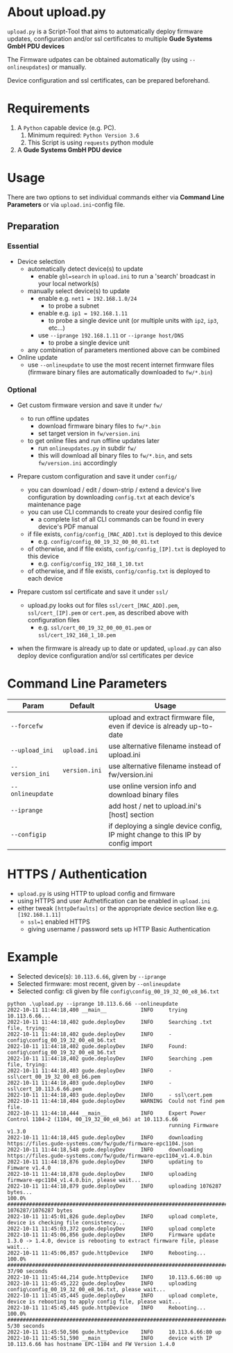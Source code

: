 # About upload.py
`upload.py` is a Script-Tool that aims to automatically deploy firmware updates, 
configuration and/or ssl certificates to multiple **Gude Systems GmbH PDU devices**

The Firmware udpates can be obtained automatically (by using `--onlineupdates`) or manually.

Device configuration and ssl certificates, can be prepared beforehand.

# Requirements
1. A `Python` capable device (e.g. PC).
   1. Minimum required: `Python Version 3.6`
   2. This Script is using `requests` python module
2. A **Gude Systems GmbH PDU device**

# Usage

There are two options to set individual commands either via **Command Line Parameters** or via `upload.ini`-config file.

## Preparation

### Essential
- Device selection
  - automatically detect device(s) to update
    - enable `gbl=search` in `upload.ini` to run a 'search' broadcast in your local network(s)
  - manually select device(s) to update
    - enable e.g. `net1 = 192.168.1.0/24`
      - to probe a subnet
    - enable e.g. `ip1 = 192.168.1.11`
      - to probe a single device unit (or multiple units with `ip2`, `ip3`, etc...)
    - use `--iprange 192.168.1.11` or `--iprange host/DNS` 
      - to probe a single device unit
  - any combination of parameters mentioned above can be combined
- Online update
  - use `--onlineupdate` to use the most recent internet firmware files
  (firmware binary files are automatically downloaded to `fw/*.bin`)

### Optional

- Get custom firmware version and save it under `fw/`
  - to run offline updates
    - download firmware binary files to `fw/*.bin`
    - set target version in `fw/version.ini`
  - to get online files and run offline updates later
    - run `onlineupdates.py` in subdir `fw/`
    - this will download all binary files to `fw/*.bin`, and sets `fw/version.ini` accordingly

- Prepare custom configuration and save it under `config/`
  - you can download / edit / down-strip / extend a device's live configuration by downloading `config.txt` at each device's maintenance page
  - you can use CLI commands to create your desired config file
    - a complete list of all CLI commands can be found in every device's PDF manual
  - if file exists, `config/config_[MAC_ADD].txt` is deployed to this device
    - e.g. `config/config_00_19_32_00_00_01.txt`
  - of otherwise, and if file exists, `config/config_[IP].txt` is deployed to this device
    - e.g. `config/config_192_168_1_10.txt`
  - of otherwise, and if file exists, `config/config.txt` is deployed to each device
- Prepare custom ssl certificate and save it under `ssl/`
  - upload.py looks out for files `ssl/cert_[MAC_ADD].pem`, `ssl/cert_[IP].pem` or `cert.pem`, 
  as described above with configuration files
    - e.g. `ssl/cert_00_19_32_00_00_01.pem` or `ssl/cert_192_168_1_10.pem` 
- when the firmware is already up to date or updated, `upload.py` can also deploy device configuration 
  and/or ssl certificates per device 

# Command Line Parameters
| Param            | Default       | Usage
|------------------|---------------|------------------
| `--forcefw`      |               | upload and extract firmware file, even if device is already up-to-date 
| `--upload_ini`   | `upload.ini`  | use alternative filename instead of upload.ini
| `--version_ini`  | `version.ini` | use alternative filename instead of fw/version.ini
| `--onlineupdate` |               | use online version info and download binary files
| `--iprange`      |               | add host / net to upload.ini's [host] section
| `--configip`     |               | if deploying a single device config, IP might change to this IP by config import 

# HTTPS / Authentication
- `upload.py` is using HTTP to upload config and firmware
- using HTTPS and user Authetification can be enabled in `upload.ini` 
- either tweak `[httpDefaults]` or the appropriate device section like e.g. `[192.168.1.11]`
  - `ssl=1` enabled HTTPS
  - giving username / password sets up HTTP Basic Authentication

# Example
- Selected device(s): `10.113.6.66`, given by `--iprange`
- Selected firmware: most recent, given by `--onlineupdate`
- Selected config: cli given by file `config\config_00_19_32_00_e8_b6.txt`

```
python .\upload.py --iprange 10.113.6.66 --onlineupdate
2022-10-11 11:44:18,400 __main__           INFO     trying 10.113.6.66...
2022-10-11 11:44:18,402 gude.deployDev     INFO     Searching .txt file, trying:
2022-10-11 11:44:18,402 gude.deployDev     INFO     - config\config_00_19_32_00_e8_b6.txt
2022-10-11 11:44:18,402 gude.deployDev     INFO     Found: config\config_00_19_32_00_e8_b6.txt
2022-10-11 11:44:18,402 gude.deployDev     INFO     Searching .pem file, trying:
2022-10-11 11:44:18,403 gude.deployDev     INFO     - ssl\cert_00_19_32_00_e8_b6.pem
2022-10-11 11:44:18,403 gude.deployDev     INFO     - ssl\cert_10.113.6.66.pem
2022-10-11 11:44:18,403 gude.deployDev     INFO     - ssl\cert.pem
2022-10-11 11:44:18,404 gude.deployDev     WARNING  Could not find pem file.
2022-10-11 11:44:18,444 __main__           INFO     Expert Power Control 1104-2 (1104, 00_19_32_00_e8_b6) at 10.113.6.66
                                                    running Firmware v1.3.0
2022-10-11 11:44:18,445 gude.deployDev     INFO     downloading https://files.gude-systems.com/fw/gude/firmware-epc1104.json
2022-10-11 11:44:18,548 gude.deployDev     INFO     downloading https://files.gude-systems.com/fw/gude/firmware-epc1104_v1.4.0.bin
2022-10-11 11:44:18,876 gude.deployDev     INFO     updating to Fimware v1.4.0
2022-10-11 11:44:18,878 gude.deployDev     INFO     uploading firmware-epc1104_v1.4.0.bin, please wait...
2022-10-11 11:44:18,879 gude.deployDev     INFO     uploading 1076287 bytes...
100.0% ########################################################################################## 1076287/1076287 bytes
2022-10-11 11:45:01,826 gude.deployDev     INFO     upload complete, device is checking file consistency...
2022-10-11 11:45:03,372 gude.deployDev     INFO     upload complete
2022-10-11 11:45:06,856 gude.deployDev     INFO     Firmware update 1.3.0 -> 1.4.0, device is rebooting to extract firmware file, please wait...
2022-10-11 11:45:06,857 gude.httpDevice    INFO     Rebooting...
100.0% ################################################################################################## 37/90 seconds
2022-10-11 11:45:44,214 gude.httpDevice    INFO     10.113.6.66:80 up
2022-10-11 11:45:45,222 gude.deployDev     INFO     uploading config\config_00_19_32_00_e8_b6.txt, please wait...
2022-10-11 11:45:45,445 gude.deployDev     INFO     upload complete, device is rebooting to apply config file, please wait...
2022-10-11 11:45:45,445 gude.httpDevice    INFO     Rebooting...
100.0% ################################################################################################## 5/30 seconds
2022-10-11 11:45:50,506 gude.httpDevice    INFO     10.113.6.66:80 up
2022-10-11 11:45:51,590 __main__           INFO     device with IP 10.113.6.66 has hostname EPC-1104 and FW Version 1.4.0
```
